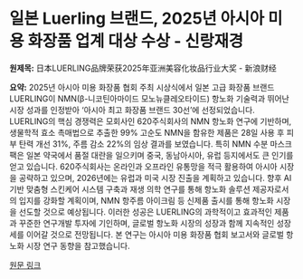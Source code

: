 # 일본 Luerling 브랜드, 2025년 아시아 미용 화장품 업계 대상 수상 - 신랑재경

**원제목:** 日本LUERLING品牌荣获2025年亚洲美容化妆品行业大奖 - 新浪财经

**요약:** 2025년 아시아 미용 화장품 협회 주최 시상식에서 일본 고급 화장품 브랜드 LUERLING이 NMN(β-니코틴아마이드 모노뉴클레오타이드) 항노화 기술력과 뛰어난 시장 성과를 인정받아 ‘아시아 최고 화장품 브랜드 30선’에 선정되었습니다.  LUERLING의 핵심 경쟁력은 모회사인 620주식회사의 NMN 항노화 연구에 기반하며,  생물학적 효소 촉매법으로 추출한 99% 고순도 NMN을 함유한 제품은 28일 사용 후 피부 탄력 개선 31%, 주름 감소 22%의 임상 결과를 보였습니다. 특히 NMN 수분 마스크팩은 일본 약국에서 품절 대란을 일으키며 중국, 동남아시아, 유럽 등지에서도 큰 인기를 얻고 있습니다.  620주식회사는  온라인과 오프라인 유통망을 적극 활용하여 아시아 시장을 공략하고 있으며, 2026년에는 유럽과 미국 시장 진출을 계획하고 있습니다.  향후 AI 기반 맞춤형 스킨케어 시스템 구축과 재생 의학 연구를 통해  항노화 솔루션 제공자로서의 입지를 강화할 계획이며,  NMN 항주름 아이크림 등 신제품 출시를 통해  항노화 시장을 선도할 것으로 예상됩니다.  이러한 성공은  LUERLING의 과학적이고 효과적인 제품과 꾸준한 연구개발 투자에 기인하며,  글로벌 항노화 시장의 성장과 함께 지속적인 성장세를 이어갈 것으로 전망됩니다.  본 연구는 아시아 미용 화장품 협회 보고서와 글로벌 항노화 시장 연구 동향을 참고했습니다.

[원문 링크](https://cj.sina.cn/articles/view/5289488345/13b472fd9027016xky?froms=ggmp)
